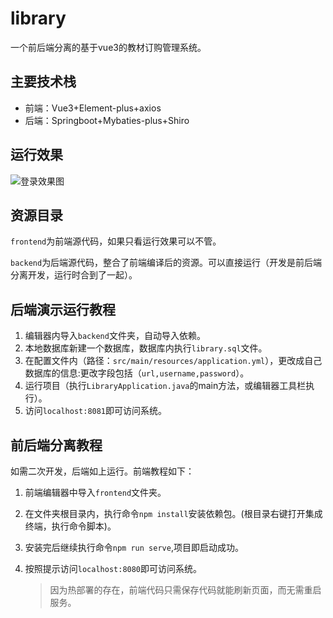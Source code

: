 # library
一个前后端分离的基于vue3的教材订购管理系统。

## 主要技术栈

* 前端：Vue3+Element-plus+axios
* 后端：Springboot+Mybaties-plus+Shiro
## 运行效果
![登录效果图](https://gitee.com/kyleslie/img/raw/master/images/imgs/login.png)  

## 资源目录

`frontend`为前端源代码，如果只看运行效果可以不管。

`backend`为后端源代码，整合了前端编译后的资源。可以直接运行（开发是前后端分离开发，运行时合到了一起）。

## 后端演示运行教程

1. 编辑器内导入`backend`文件夹，自动导入依赖。
2. 本地数据库新建一个数据库，数据库内执行`library.sql`文件。
3. 在配置文件内（路径：`src/main/resources/application.yml`），更改成自己数据库的信息:更改字段包括（`url,username,password`）。
4. 运行项目（执行`LibraryApplication.java`的main方法，或编辑器工具栏执行）。
5. 访问`localhost:8081`即可访问系统。

## 前后端分离教程

如需二次开发，后端如上运行。前端教程如下：

1. 前端编辑器中导入`frontend`文件夹。

2. 在文件夹根目录内，执行命令`npm install`安装依赖包。(根目录右键打开集成终端，执行命令脚本)。

3. 安装完后继续执行命令`npm run serve`,项目即启动成功。

4. 按照提示访问`localhost:8080`即可访问系统。

   > 因为热部署的存在，前端代码只需保存代码就能刷新页面，而无需重启服务。

